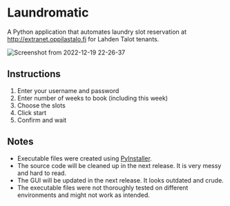 # Laundromatic
A Python application that automates laundry slot reservation at <http://extranet.oppilastalo.fi> for Lahden Talot tenants.

![Screenshot from 2022-12-19 22-26-37](https://user-images.githubusercontent.com/68151686/208514927-9ab1a09c-b049-4b70-b1a4-e1ef0f333212.png)

## Instructions
1. Enter your username and password
2. Enter number of weeks to book (including this week)
3. Choose the slots 
4. Click start
5. Confirm and wait

## Notes
- Executable files were created using [PyInstaller](https://pyinstaller.org/).
- The source code will be cleaned up in the next release. It is very messy and hard to read.
- The GUI will be updated in the next release. It looks outdated and crude.
- The executable files were not thoroughly tested on different environments and might not work as intended.
